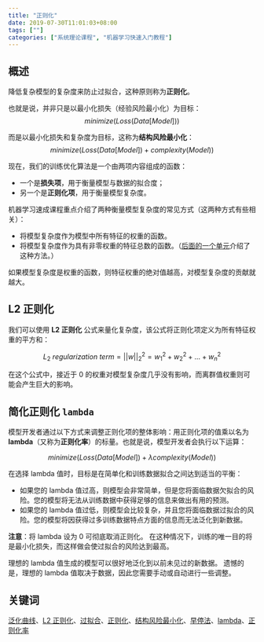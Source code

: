 ```yaml
---
title: "正则化"
date: 2019-07-30T11:01:03+08:00
tags: [""]
categories: ["系统理论课程", "机器学习快速入门教程"]
---
```



## 概述

降低复杂模型的复杂度来防止过拟合，这种原则称为**正则化**。

也就是说，并非只是以最小化损失（经验风险最小化）为目标：$$minimize(Loss(Data[Model]))$$

而是以最小化损失和复杂度为目标，这称为**结构风险最小化**：$$minimize(Loss(Data[Model]) + complexity(Model))$$

现在，我们的训练优化算法是一个由两项内容组成的函数：

- 一个是**损失项**，用于衡量模型与数据的拟合度；
- 另一个是**正则化项**，用于衡量模型复杂度。

机器学习速成课程重点介绍了两种衡量模型复杂度的常见方式（这两种方式有些相关）：

- 将模型复杂度作为模型中所有特征的权重的函数。
- 将模型复杂度作为具有非零权重的特征总数的函数。（[后面的一个单元](https://developers.google.cn/machine-learning/crash-course/regularization-for-sparsity/l1-regularization)介绍了这种方法。）

如果模型复杂度是权重的函数，则特征权重的绝对值越高，对模型复杂度的贡献就越大。

## L2 正则化

我们可以使用 **L2 正则化** 公式来量化复杂度，该公式将正则化项定义为所有特征权重的平方和：

$$L_2\ regularization\ term=||w||^2_2=w_1^2+w_2^2+...+w_n^2$$

在这个公式中，接近于 0 的权重对模型复杂度几乎没有影响，而离群值权重则可能会产生巨大的影响。

## 简化正则化 `lambda`

模型开发者通过以下方式来调整正则化项的整体影响：用正则化项的值乘以名为 **lambda**（又称为**正则化率**）的标量。也就是说，模型开发者会执行以下运算：

$$minimize(Loss(Data[Model]) + \lambda complexity(Model))$$

在选择 lambda 值时，目标是在简单化和训练数据拟合之间达到适当的平衡：

- 如果您的 lambda 值过高，则模型会非常简单，但是您将面临数据欠拟合的风险。您的模型将无法从训练数据中获得足够的信息来做出有用的预测。
- 如果您的 lambda 值过低，则模型会比较复杂，并且您将面临数据过拟合的风险。您的模型将因获得过多训练数据特点方面的信息而无法泛化到新数据。

**注意**：将 lambda 设为 0 可彻底取消正则化。 在这种情况下，训练的唯一目的将是最小化损失，而这样做会使过拟合的风险达到最高。

理想的 lambda 值生成的模型可以很好地泛化到以前未见过的新数据。 遗憾的是，理想的 lambda 值取决于数据，因此您需要手动或自动进行一些调整。

## 关键词

[泛化曲线](https://developers.google.cn/machine-learning/glossary#generalization_curve)、[L2 正则化](https://developers.google.cn/machine-learning/glossary#l2_regularization)、[过拟合](https://developers.google.cn/machine-learning/glossary#overfitting)、[正则化](https://developers.google.cn/machine-learning/glossary#regularization)、[结构风险最小化](https://developers.google.cn/machine-learning/glossary#SRM)、[早停法](https://developers.google.cn/machine-learning/glossary#early_stopping)、[lambda](https://developers.google.cn/machine-learning/glossary#lambda)、[正则化率](https://developers.google.cn/machine-learning/glossary#regularization_rate)


